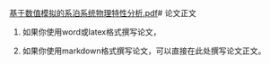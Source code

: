 [基于数值模拟的系泊系统物理特性分析.pdf](https://github.com/user-attachments/files/20928568/default.pdf)# 论文正文

1. 如果你使用word或latex格式撰写论文，



2. 如果你使用markdown格式撰写论文，可以直接在此处撰写论文正文。

